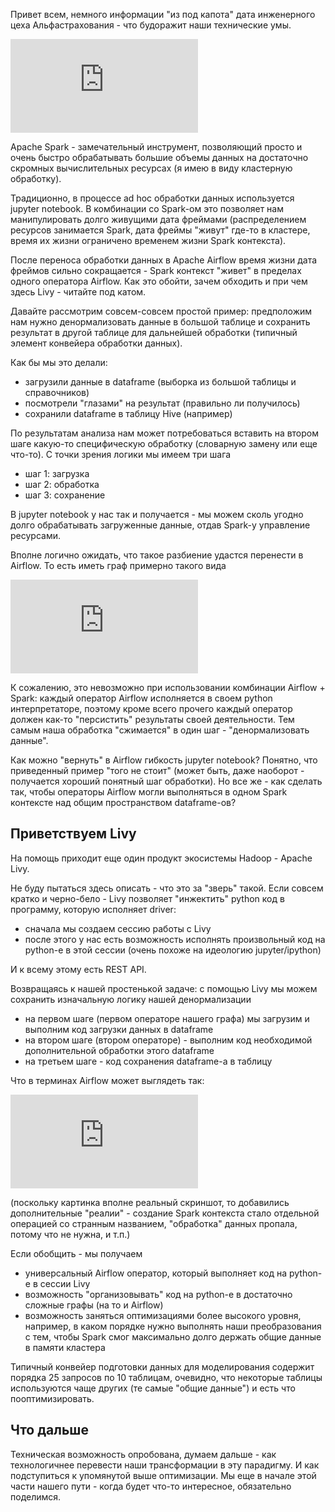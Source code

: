Привет всем, немного информации "из под капота" дата инженерного цеха Альфастрахования - что будоражит наши технические умы. 

![image](http://mybizcloud.ru/wiki/lib/exe/fetch.php?cache=&media=datalake:spark_airflow.png)

Apache Spark - замечательный инструмент, позволяющий просто и очень быстро обрабатывать большие объемы данных на достаточно скромных вычислительных ресурсах (я имею в виду кластерную обработку). 

Традиционно, в процессе ad hoc обработки данных используется jupyter notebook. В комбинации со Spark-ом это позволяет нам манипулировать долго живущими дата фреймами (распределением ресурсов занимается Spark, дата фреймы "живут" где-то в кластере, время их жизни ограничено временем жизни Spark контекста).

После переноса обработки данных в Apache Airflow время жизни дата фреймов сильно сокращается - Spark контекст "живет" в пределах одного оператора Airflow. Как это обойти, зачем обходить и при чем здесь Livy - читайте под катом.

<cut />

Давайте рассмотрим совсем-совсем простой пример: предположим нам нужно денормализовать данные в большой таблице и сохранить результат в другой таблице для дальнейшей обработки (типичный элемент конвейера обработки данных).

Как бы мы это делали:

* загрузили данные в dataframe (выборка из большой таблицы и справочников)
* посмотрели "глазами" на результат (правильно ли получилось)
* сохранили dataframe в таблицу Hive (например) 

По результатам анализа нам может потребоваться вставить на втором шаге какую-то специфическую обработку (словарную замену или еще что-то). С точки зрения логики мы имеем три шага

* шаг 1: загрузка
* шаг 2: обработка
* шаг 3: сохранение

В jupyter notebook у нас так и получается - мы можем сколь угодно долго обрабатывать загруженные данные, отдав Spark-у управление ресурсами.

Вполне логично ожидать, что такое разбиение удастся перенести в Airflow. То есть иметь граф примерно такого вида

![image](http://mybizcloud.ru/wiki/lib/exe/fetch.php?cache=&media=datalake:gr1.png)

К сожалению, это невозможно при использовании комбинации Airflow + Spark: каждый оператор Airflow исполняется в своем python интерпретаторе, поэтому кроме всего прочего каждый оператор должен как-то "персистить" результаты своей деятельности. Тем самым наша обработка "сжимается" в один шаг - "денормализовать данные".

Как можно "вернуть" в Airflow гибкость jupyter notebook? Понятно, что приведенный пример "того не стоит" (может быть, даже наоборот - получается хороший понятный шаг обработки). Но все же - как сделать так, чтобы операторы Airflow могли выполняться в одном Spark контексте над общим пространством dataframe-ов?

## Приветствуем Livy

На помощь приходит еще один продукт экосистемы Hadoop - Apache Livy.

Не буду пытаться здесь описать - что это за "зверь" такой. Если совсем кратко и черно-бело - Livy позволяет "инжектить" python код в программу, которую исполняет driver: 

* сначала мы создаем сессию работы с Livy
* после этого у нас есть возможность исполнять произвольный код на python-е в этой сессии (очень похоже на идеологию jupyter/ipython)

И к всему этому есть REST API.

Возвращаясь к нашей простенькой задаче: с помощью Livy мы можем сохранить изначальную логику нашей денормализации

* на первом шаге (первом операторе нашего графа) мы загрузим и выполним код загрузки данных в dataframe
* на втором шаге (втором операторе) - выполним код необходимой дополнительной обработки этого dataframe
* на третьем шаге - код сохранения dataframe-а в таблицу 

Что в терминах Airflow может выглядеть так:

![image](http://mybizcloud.ru/wiki/lib/exe/fetch.php?cache=&media=datalake:gr2.png)

(поскольку картинка вполне реальный скриншот, то добавились дополнительные "реалии" - создание Spark контекста стало отдельной операцией со странным названием, "обработка" данных пропала, потому что не нужна, и т.п.)

Если обобщить - мы получаем

* универсальный Airflow оператор, который выполняет код на python-е в сессии Livy
* возможность "организовывать" код на python-е в достаточно сложные графы (на то и Airflow)
* возможность заняться оптимизациями более высокого уровня, например, в каком порядке нужно выполнять наши преобразования с тем, чтобы Spark смог максимально долго держать общие данные в памяти кластера

Типичный конвейер подготовки данных для моделирования содержит порядка 25 запросов по 10 таблицам, очевидно, что некоторые таблицы используются чаще других (те самые "общие данные") и есть что пооптимизировать.
 
## Что дальше

Техническая возможность опробована, думаем дальше - как технологичнее перевести наши трансформации в эту парадигму. И как подступиться к упомянутой выше оптимизации. Мы еще в начале этой части нашего пути - когда будет что-то интересное, обязательно поделимся.
